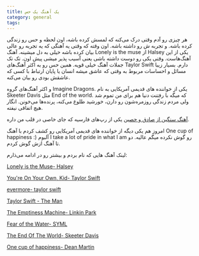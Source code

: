 ```yaml
---
title: یک آهنگ یک حس  
category: general
tags:  
---
```


هر چیزی رو آدم وقتی درک می‌کنه که لمسش کرده باشه، اون لحظه و حس رو زندگی کرده باشه. و تجربه ش رو داشته باشه. اون وقته که وقتی یه آهنگی که یه تجربه رو عالی بیان کرده باشه خیلی به دل میشینه. 
آهنگ Lonely is the muse از Halsey یکی از این آهنگ‌هاست. وقتی یکی رو دوست داشته باشی یعنی آسیب پذیر میشی پیش اون. تک تک جملات آهنگ خیلی قویه.
همین حس رو به اکثر آهنگ‌های Taylor Swift دارم. بسیار زیبا مسائل و احساسات مربوط به وقتی که عاشق میشه انسان یا پایان ارتباط با کسی که عاشقش بودی رو بیان می‌کنه.

و اکثر آهنگ‌های گروه Imagine Dragons.
یکی از خواننده های قدیمی آمریکایی به نام Skeeter Davis مثل End of the world. که میگه با رفتنت دنیا هم برای من تموم شد ولی مردم زندگی روزمره‌شون رو دارن، خورشید طلوع می‌کنه، پرنده‌ها می‌خونن. انگار هیچ اتفاقی نیفته. 

[آهنگ سنگین از صادق و حصین](https://youtu.be/2M652KYJHZg?si=TITjFtnK8thkGvGn) یکی از رپ‌های فارسیه که جای خاصی در قلب من داره. 

امروز هم یکی دیگه از خواننده های قدیمی آمریکایی رو کشف کردم با آهنگ One cup of happiness :) 
آلبوم I take a lot of pride in what I am رو گوش نکرده میگم عالیه. دو تا آهنگ ازش گوش کردم.


لینک آهنگ هایی که نام بردم و بیشتر رو در ادامه می‌ذارم:


[Lonely is the Muse- Halsey](https://youtu.be/tqgqz2vPUS4?si=DsSTYc67kpolf0Sr)  

[You're On Your Own, Kid- Taylor Swift](https://youtu.be/7Gbg6Z70J7E?si=Qn4dQzPOhUtMTuFx)  

[evermore- taylor swift](https://youtu.be/EXLgZZE072g?si=C33stTWwmUo8h4dz)  

[Taylor Swift - The Man](https://youtu.be/AqAJLh9wuZ0?si=szBt6t1PQvyX6P0M)  

[The Emptiness Machine- Linkin Park](https://youtu.be/SRXH9AbT280?si=-mbg5lsb6-ix1SvA)  

[Fear of the Water- SYML](https://youtu.be/-T4THwne8IE?si=-LiBVNATMh2KYsYd)  

[The End Of The World- Skeeter Davis](https://youtu.be/DsY_kocbWaM?si=BgHCw0qgqUT2eEx3)  

[One cup of happiness- Dean Martin](https://youtu.be/z-my2vYMOVQ?si=mq6i_mznoHQNwlg1)  

